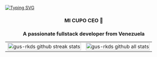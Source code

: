 [![Typing SVG](https://readme-typing-svg.demolab.com?font=Fira+Code&weight=700&size=36&duration=4000&pause=800&center=true&vCenter=true&width=1000&height=100&lines=Gustavo+Alviarez;Fullstack+developer)](https://git.io/typing-svg)
<h3 align="center">MI CUPO CEO 🧩</h3>
<h3 align="center">A passionate fullstack developer from Venezuela</h3>

<table style="border-collapse: collapse; td { padding: 0; border: 0; margin: 0; } img { width: 100%; height: 100%; }">
  <tr>
    <td> <img style="width: 100%; height: 100%;" src="https://github-readme-streak-stats.herokuapp.com/?user=gus-rkds&theme=tokyonight&hide_border=true" alt="gus-rkds github streak stats" /> </td>
    <td> <img style="width: 100%; height: 100%;" src="https://github-readme-stats.vercel.app/api?username=gus-rkds&how_icons=true&locale=en&theme=tokyonight&hide_border=true" alt="gus-rkds github all stats" /> </td>
  </tr>
</table>

[//]: <> (credits to DenverCode1 for the stats components - https://github.com/DenverCoder1/github-readme-streak-stats)
